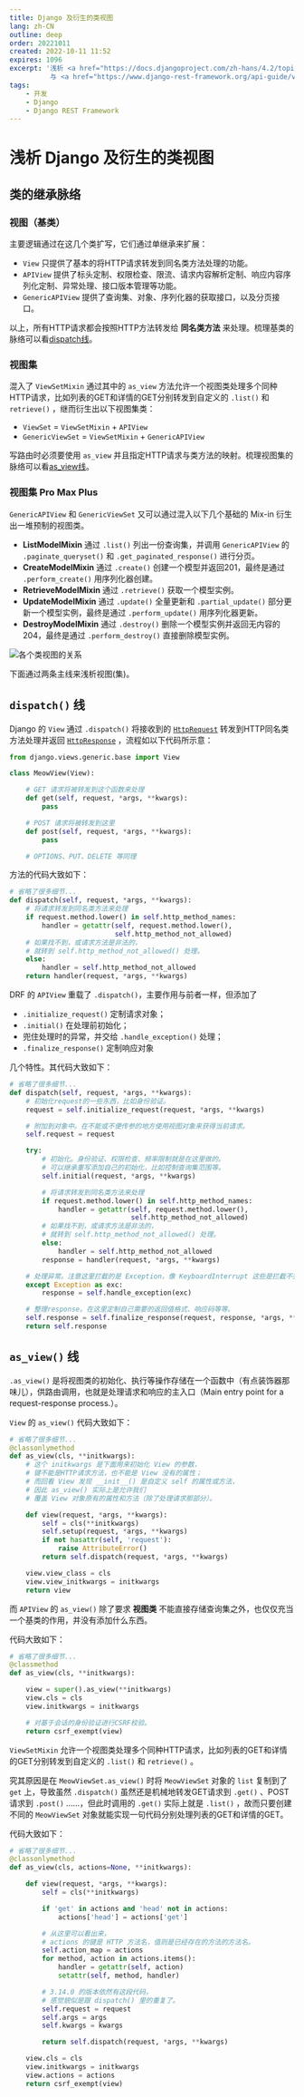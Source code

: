 ```yaml
---
title: Django 及衍生的类视图
lang: zh-CN
outline: deep
order: 20221011
created: 2022-10-11 11:52
expires: 1096
excerpt: '浅析 <a href="https://docs.djangoproject.com/zh-hans/4.2/topics/class-based-views/">Django</a>
          与 <a href="https://www.django-rest-framework.org/api-guide/views/">Django REST Framework</a> 两个框架视图类的脉络。'
tags:
    - 开发
    - Django
    - Django REST Framework
---
```


# 浅析 Django 及衍生的类视图

<RevisionInfo />
<TagsBar />

## 类的继承脉络

### 视图（基类）

主要逻辑通过在这几个类扩写，它们通过单继承来扩展：

- `View` 只提供了基本的将HTTP请求转发到同名类方法处理的功能。
- `APIView` 提供了标头定制、权限检查、限流、请求内容解析定制、响应内容序列化定制、异常处理、接口版本管理等功能。
- `GenericAPIView` 提供了查询集、对象、序列化器的获取接口，以及分页接口。

以上，所有HTTP请求都会按照HTTP方法转发给 **同名类方法** 来处理。梳理基类的脉络可以看[dispatch线](#dispatch线)。

### 视图集

混入了 `ViewSetMixin` 通过其中的 `as_view` 方法允许一个视图类处理多个同种HTTP请求，比如列表的GET和详情的GET分别转发到自定义的 `.list()` 和 `retrieve()` ，继而衍生出以下视图集类：

- `ViewSet` = `ViewSetMixin` + `APIView`
- `GenericViewSet` = `ViewSetMixin` + `GenericAPIView`

写路由时必须要使用 `as_view` 并且指定HTTP请求与类方法的映射。梳理视图集的脉络可以看[as_view线](#as_view线)。

### 视图集 Pro Max Plus

`GenericAPIView` 和 `GenericViewSet` 又可以通过混入以下几个基础的 Mix-in 衍生出一堆预制的视图类。

- **ListModelMixin** 通过 `.list()` 列出一份查询集，并调用 `GenericAPIView` 的 `.paginate_queryset()` 和 `.get_paginated_response()` 进行分页。
- **CreateModelMixin** 通过 `.create()` 创建一个模型并返回201，最终是通过 `.perform_create()` 用序列化器创建。
- **RetrieveModelMixin** 通过 `.retrieve()` 获取一个模型实例。
- **UpdateModelMixin** 通过 `.update()` 全量更新和 `.partial_update()` 部分更新一个模型实例，最终是通过 `.perform_update()` 用序列化器更新。
- **DestroyModelMixin** 通过 `.destroy()` 删除一个模型实例并返回无内容的204，最终是通过 `.perform_destroy()` 直接删除模型实例。

![各个类视图的关系](/image/drf-views.png)

下面通过两条主线来浅析视图(集)。

## `dispatch()` 线

Django 的 `View` 通过 `.dispatch()` 将接收到的 [`HttpRequest`](https://docs.djangoproject.com/zh-hans/4.2/ref/request-response/#httprequest-objects) 转发到HTTP同名类方法处理并返回 [`HttpResponse`](https://docs.djangoproject.com/zh-hans/4.2/ref/request-response/#httpresponse-objects) ，流程如以下代码所示意：

```python
from django.views.generic.base import View

class MeowView(View):

    # GET 请求将被转发到这个函数来处理
    def get(self, request, *args, **kwargs):
        pass

    # POST 请求将被转发到这里
    def post(self, request, *args, **kwargs):
        pass

    # OPTIONS、PUT、DELETE 等同理
```

方法的代码大致如下：

```python
# 省略了很多细节...
def dispatch(self, request, *args, **kwargs):
    # 将请求转发到同名类方法来处理
    if request.method.lower() in self.http_method_names:
        handler = getattr(self, request.method.lower(),
                          self.http_method_not_allowed)
    # 如果找不到，或请求方法是非法的，
    # 就转到 self.http_method_not_allowed() 处理。
    else:
        handler = self.http_method_not_allowed
    return handler(request, *args, **kwargs)
```

DRF 的 `APIView` 重载了 `.dispatch()`，主要作用与前者一样，但添加了

- `.initialize_request()` 定制请求对象；
- `.initial()` 在处理前初始化；
- 兜住处理时的异常，并交给 `.handle_exception()` 处理；
- `.finalize_response()` 定制响应对象

几个特性。其代码大致如下：

```python
# 省略了很多细节...
def dispatch(self, request, *args, **kwargs):
    # 初始化request的一些东西，比如身份验证。
    request = self.initialize_request(request, *args, **kwargs)

    # 附加到对象中。在不能或不便传参的地方使用视图对象来获得当前请求。
    self.request = request

    try:
        # 初始化。身份验证、权限检查、频率限制就是在这里做的。
        # 可以继承重写添加自己的初始化，比如控制查询集范围等。
        self.initial(request, *args, **kwargs)

        # 将请求转发到同名类方法来处理
        if request.method.lower() in self.http_method_names:
            handler = getattr(self, request.method.lower(),
                              self.http_method_not_allowed)
        # 如果找不到，或请求方法是非法的，
        # 就转到 self.http_method_not_allowed() 处理。
        else:
            handler = self.http_method_not_allowed
        response = handler(request, *args, **kwargs)

    # 处理异常。注意这里拦截的是 Exception，像 KeyboardInterrupt 这些是拦截不到的。
    except Exception as exc:
        response = self.handle_exception(exc)

    # 整理response。在这里定制自己需要的返回值格式、响应码等等。
    self.response = self.finalize_response(request, response, *args, **kwargs)
    return self.response
```

## `as_view()` 线

`.as_view()` 是将视图类的初始化、执行等操作存储在一个函数中（有点装饰器那味儿），供路由调用，也就是处理请求和响应的主入口（Main entry point for a request-response process.）。

`View` 的 `as_view()` 代码大致如下：

```python
# 省略了很多细节...
@classonlymethod
def as_view(cls, **initkwargs):
    # 这个 initkwargs 是下面用来初始化 View 的参数，
    # 键不能是HTTP请求方法，也不能是 View 没有的属性；
    # 而回看 View 发现 __init__() 是自定义 self 的属性或方法，
    # 因此 as_view() 实际上是允许我们
    # 覆盖 View 对象原有的属性和方法（除了处理请求那部分）。

    def view(request, *args, **kwargs):
        self = cls(**initkwargs)
        self.setup(request, *args, **kwargs)
        if not hasattr(self, 'request'):
            raise AttributeError()
        return self.dispatch(request, *args, **kwargs)

    view.view_class = cls
    view.view_initkwargs = initkwargs
    return view
```

而 `APIView` 的 `as_view()` 除了要求 **视图类** 不能直接存储查询集之外，也仅仅充当一个基类的作用，并没有添加什么东西。

代码大致如下：

```python
# 省略了很多细节...
@classmethod
def as_view(cls, **initkwargs):

    view = super().as_view(**initkwargs)
    view.cls = cls
    view.initkwargs = initkwargs

    # 对基于会话的身份验证进行CSRF校验。
    return csrf_exempt(view)
```

`ViewSetMixin` 允许一个视图类处理多个同种HTTP请求，比如列表的GET和详情的GET分别转发到自定义的 `.list()` 和 `retrieve()` 。

究其原因是在 `MeowViewSet.as_view()` 时将 `MeowViewSet` 对象的 `list` 复制到了 `get` 上，导致虽然 `.dispatch()` 虽然还是机械地转发GET请求到 `.get()` 、POST请求到 `.post()` ……，但此时调用的 `.get()` 实际上就是 `.list()` ，故而只要创建不同的 `MeowViewSet` 对象就能实现一句代码分别处理列表的GET和详情的GET。

代码大致如下：

```python
# 省略了很多细节...
@classonlymethod
def as_view(cls, actions=None, **initkwargs):

    def view(request, *args, **kwargs):
        self = cls(**initkwargs)

        if 'get' in actions and 'head' not in actions:
            actions['head'] = actions['get']

        # 从这里可以看出来，
        # actions 的键是 HTTP 方法名，值则是已经存在的方法的方法名。
        self.action_map = actions
        for method, action in actions.items():
            handler = getattr(self, action)
            setattr(self, method, handler)

        # 3.14.0 的版本依然有这段代码，
        # 感觉貌似是跟 dispatch() 里的重复了。
        self.request = request
        self.args = args
        self.kwargs = kwargs

        return self.dispatch(request, *args, **kwargs)

    view.cls = cls
    view.initkwargs = initkwargs
    view.actions = actions
    return csrf_exempt(view)
```
